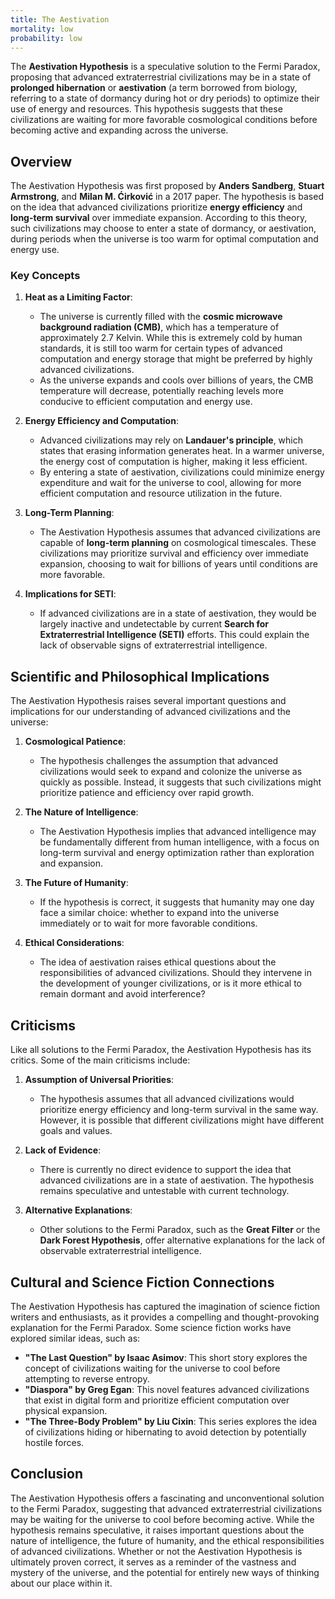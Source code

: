 ```yaml
---
title: The Aestivation
mortality: low
probability: low
---
```


The **Aestivation Hypothesis** is a speculative solution to the Fermi Paradox, proposing that advanced extraterrestrial civilizations may be in a state of **prolonged hibernation** or **aestivation** (a term borrowed from biology, referring to a state of dormancy during hot or dry periods) to optimize their use of energy and resources. This hypothesis suggests that these civilizations are waiting for more favorable cosmological conditions before becoming active and expanding across the universe.

## Overview

The Aestivation Hypothesis was first proposed by **Anders Sandberg**, **Stuart Armstrong**, and **Milan M. Ćirković** in a 2017 paper. The hypothesis is based on the idea that advanced civilizations prioritize **energy efficiency** and **long-term survival** over immediate expansion. According to this theory, such civilizations may choose to enter a state of dormancy, or aestivation, during periods when the universe is too warm for optimal computation and energy use.

### Key Concepts

1. **Heat as a Limiting Factor**:
   - The universe is currently filled with the **cosmic microwave background radiation (CMB)**, which has a temperature of approximately 2.7 Kelvin. While this is extremely cold by human standards, it is still too warm for certain types of advanced computation and energy storage that might be preferred by highly advanced civilizations.
   - As the universe expands and cools over billions of years, the CMB temperature will decrease, potentially reaching levels more conducive to efficient computation and energy use.

2. **Energy Efficiency and Computation**:
   - Advanced civilizations may rely on **Landauer's principle**, which states that erasing information generates heat. In a warmer universe, the energy cost of computation is higher, making it less efficient.
   - By entering a state of aestivation, civilizations could minimize energy expenditure and wait for the universe to cool, allowing for more efficient computation and resource utilization in the future.

3. **Long-Term Planning**:
   - The Aestivation Hypothesis assumes that advanced civilizations are capable of **long-term planning** on cosmological timescales. These civilizations may prioritize survival and efficiency over immediate expansion, choosing to wait for billions of years until conditions are more favorable.

4. **Implications for SETI**:
   - If advanced civilizations are in a state of aestivation, they would be largely inactive and undetectable by current **Search for Extraterrestrial Intelligence (SETI)** efforts. This could explain the lack of observable signs of extraterrestrial intelligence.

## Scientific and Philosophical Implications

The Aestivation Hypothesis raises several important questions and implications for our understanding of advanced civilizations and the universe:

1. **Cosmological Patience**:
   - The hypothesis challenges the assumption that advanced civilizations would seek to expand and colonize the universe as quickly as possible. Instead, it suggests that such civilizations might prioritize patience and efficiency over rapid growth.

2. **The Nature of Intelligence**:
   - The Aestivation Hypothesis implies that advanced intelligence may be fundamentally different from human intelligence, with a focus on long-term survival and energy optimization rather than exploration and expansion.

3. **The Future of Humanity**:
   - If the hypothesis is correct, it suggests that humanity may one day face a similar choice: whether to expand into the universe immediately or to wait for more favorable conditions.

4. **Ethical Considerations**:
   - The idea of aestivation raises ethical questions about the responsibilities of advanced civilizations. Should they intervene in the development of younger civilizations, or is it more ethical to remain dormant and avoid interference?

## Criticisms

Like all solutions to the Fermi Paradox, the Aestivation Hypothesis has its critics. Some of the main criticisms include:

1. **Assumption of Universal Priorities**:
   - The hypothesis assumes that all advanced civilizations would prioritize energy efficiency and long-term survival in the same way. However, it is possible that different civilizations might have different goals and values.

2. **Lack of Evidence**:
   - There is currently no direct evidence to support the idea that advanced civilizations are in a state of aestivation. The hypothesis remains speculative and untestable with current technology.

3. **Alternative Explanations**:
   - Other solutions to the Fermi Paradox, such as the **Great Filter** or the **Dark Forest Hypothesis**, offer alternative explanations for the lack of observable extraterrestrial intelligence.

## Cultural and Science Fiction Connections

The Aestivation Hypothesis has captured the imagination of science fiction writers and enthusiasts, as it provides a compelling and thought-provoking explanation for the Fermi Paradox. Some science fiction works have explored similar ideas, such as:

- **"The Last Question" by Isaac Asimov**: This short story explores the concept of civilizations waiting for the universe to cool before attempting to reverse entropy.
- **"Diaspora" by Greg Egan**: This novel features advanced civilizations that exist in digital form and prioritize efficient computation over physical expansion.
- **"The Three-Body Problem" by Liu Cixin**: This series explores the idea of civilizations hiding or hibernating to avoid detection by potentially hostile forces.

## Conclusion

The Aestivation Hypothesis offers a fascinating and unconventional solution to the Fermi Paradox, suggesting that advanced extraterrestrial civilizations may be waiting for the universe to cool before becoming active. While the hypothesis remains speculative, it raises important questions about the nature of intelligence, the future of humanity, and the ethical responsibilities of advanced civilizations. Whether or not the Aestivation Hypothesis is ultimately proven correct, it serves as a reminder of the vastness and mystery of the universe, and the potential for entirely new ways of thinking about our place within it.

